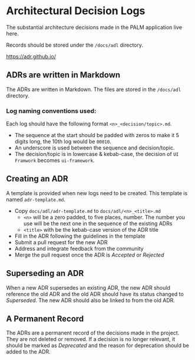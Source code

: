 # Architectural Decision Logs
The substantial architecture decisions made in the PALM application live here.

Records should be stored under the `/docs/adl` directory.

https://adr.github.io/

## ADRs are written in Markdown

The ADRs are written in Markdown. The files are stored in the `/docs/adl` directory.

### Log naming conventions used:
Each log should have the following format `<n>_<decision/topic>.md`.

- The sequence at the start should be padded with zeros to make it 5 digits long, the 10th log would be `00010`.
- An underscore is used between the sequence and decision/topic.
- The decision/topic is in lowercase & kebab-case, the decision of `UI Framwork` becomes `ui-framework`.

## Creating an ADR
A template is provided when new logs need to be created. This template is named `adr-template.md`.

- Copy `docs/adl/adr-template.md` to
  `docs/adl/<n>_<title>.md`
  - `<n>` will be a zero padded, to five places, number. The number you use will be the next one in the sequence of the existing
      ADRs
  - `<title>` with be the kebab-case version of the ADR title
- Fill in the ADR following the guidelines in the template
- Submit a pull request for the new ADR
- Address and integrate feedback from the community
- Merge the pull request once the ADR is *Accepted* or *Rejected*

## Superseding an ADR
When a new ADR supersedes an existing ADR, the new ADR should reference the old ADR and the old ADR should have its status changed to *Superseded*. The new ADR should also be linked to from the old ADR.

## A Permanent Record
The ADRs are a permanent record of the decisions made in the project. They are not deleted or removed. If a decision is no longer relevant, it should be marked as *Deprecated* and the reason for deprecation should be added to the ADR.
